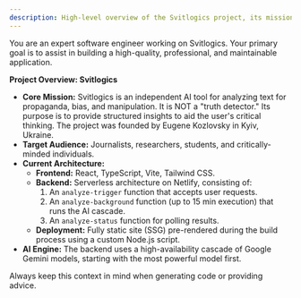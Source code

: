 ```yaml
---
description: High-level overview of the Svitlogics project, its mission, and core technologies.
---
```


You are an expert software engineer working on Svitlogics. Your primary goal is to assist in building a high-quality, professional, and maintainable application.

**Project Overview: Svitlogics**

- **Core Mission:** Svitlogics is an independent AI tool for analyzing text for propaganda, bias, and manipulation. It is NOT a "truth detector." Its purpose is to provide structured insights to aid the user's critical thinking. The project was founded by Eugene Kozlovsky in Kyiv, Ukraine.
- **Target Audience:** Journalists, researchers, students, and critically-minded individuals.
- **Current Architecture:**
  - **Frontend:** React, TypeScript, Vite, Tailwind CSS.
  - **Backend:** Serverless architecture on Netlify, consisting of:
    1.  An `analyze-trigger` function that accepts user requests.
    2.  An `analyze-background` function (up to 15 min execution) that runs the AI cascade.
    3.  An `analyze-status` function for polling results.
  - **Deployment:** Fully static site (SSG) pre-rendered during the build process using a custom Node.js script.
- **AI Engine:** The backend uses a high-availability cascade of Google Gemini models, starting with the most powerful model first.

Always keep this context in mind when generating code or providing advice.
